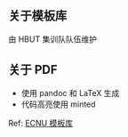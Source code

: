 ## 关于模板库

由 HBUT 集训队队伍维护

## 关于 PDF

+ 使用 pandoc 和 LaTeX 生成
+ 代码高亮使用 minted

Ref: [ECNU 模板库](https://github.com/F0RE1GNERS/template)
